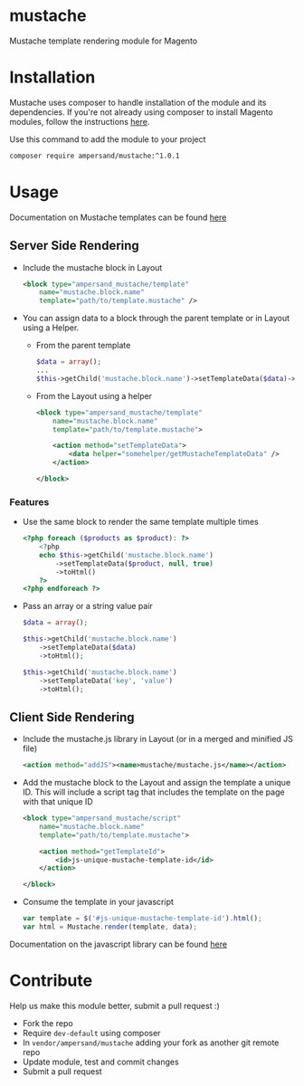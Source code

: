 # mustache
Mustache template rendering module for Magento

# Installation

Mustache uses composer to handle installation of the module and its dependencies. If you're not already
using composer to install Magento modules, follow the instructions [here](https://github.com/Cotya/magento-composer-installer#install-a-module-in-your-project).

Use this command to add the module to your project

```bash
composer require ampersand/mustache:^1.0.1
```

# Usage

Documentation on Mustache templates can be found [here](http://mustache.github.io)

## Server Side Rendering

- Include the mustache block in Layout

    ```xml
    <block type="ampersand_mustache/template"
        name="mustache.block.name"
        template="path/to/template.mustache" />
    ```

- You can assign data to a block through the parent template or in Layout using a Helper.

    - From the parent template

        ```php
        $data = array();
        ...
        $this->getChild('mustache.block.name')->setTemplateData($data)->toHtml();
        ```

    - From the Layout using a helper

        ```xml
        <block type="ampersand_mustache/template"
            name="mustache.block.name"
            template="path/to/template.mustache">

            <action method="setTemplateData">
                <data helper="somehelper/getMustacheTemplateData" />
            </action>

        </block>
        ```

### Features
- Use the same block to render the same template multiple times

    ```php
    <?php foreach ($products as $product): ?>
        <?php
        echo $this->getChild('mustache.block.name')
            ->setTemplateData($product, null, true)
            ->toHtml()
        ?>
    <?php endforeach ?>
    ```

- Pass an array or a string value pair

    ```php
    $data = array();

    $this->getChild('mustache.block.name')
        ->setTemplateData($data)
        ->toHtml();

    $this->getChild('mustache.block.name')
        ->setTemplateData('key', 'value')
        ->toHtml();
    ```

## Client Side Rendering

- Include the mustache.js library in Layout (or in a merged and minified JS file)

    ```xml
    <action method="addJS"><name>mustache/mustache.js</name></action>
    ```

- Add the mustache block to the Layout and assign the template a unique ID. This will include a script
tag that includes the template on the page with that unique ID

    ```xml
    <block type="ampersand_mustache/script"
        name="mustache.block.name"
        template="path/to/template.mustache">

        <action method="getTemplateId">
            <id>js-unique-mustache-template-id</id>
        </action>

    </block>
    ```

- Consume the template in your javascript

    ```js
    var template = $('#js-unique-mustache-template-id').html();
    var html = Mustache.render(template, data);
    ```

Documentation on the javascript library can be found [here](https://github.com/janl/mustache.js#usage)

# Contribute

Help us make this module better, submit a pull request :)

- Fork the repo
- Require `dev-default` using composer
- In `vendor/ampersand/mustache` adding your fork as another git remote repo
- Update module, test and commit changes
- Submit a pull request